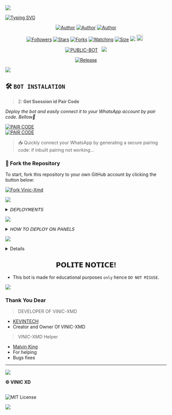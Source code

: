 

<img align="center" height="auto"
src="https://files.catbox.moe/ccvwdi.jpg">

[![Typing SVG](https://readme-typing-svg.herokuapp.com?font=Rockstar-ExtraBold&size=30&pause=1000&color=0000FF&center=true&vCenter=true&width=815&height=60&lines=V+I+N+I+C+💯+▇)](https://git.io/typing-svg)
<br>

   </p>
<p align="center">
<a href="https://github.com/Kevintech-hub"><img title="Author" src="https://img.shields.io/badge/Kelvin Tech-purple?style=for-the-badge&logo=Github"></a> <a href="https://youtube.com/@malvintech2"><img title="Author" src="https://img.shields.io/badge/YT CHANNEL-darkred?style=for-the-badge&logo=youtube"></a> <a href="https://wa.me/256742932677"><img title="Author" src="https://img.shields.io/badge/Contact Me-darkgreen?style=for-the-badge&logo=whatsapp"></a>
<p/> 

 <p align="center">
<a href="https://github.com/Kevintech-hub/followers"><img title="Followers" src="https://img.shields.io/github/followers/Kevintech-hub?color=purple&style=flat-square"></a>
<a href="https://github.com/Kevintech-hub/Vinic-Xmd-/stargazers/"><img title="Stars" src="https://img.shields.io/github/stars/Kevintech-hub/Vinic-Xmd-?color=blue&style=flat-square"></a>
<a href="https://github.com/Kevintech-hub/Vinic-Xmd-/network/members"><img title="Forks" src="https://img.shields.io/github/forks/Kevintech-hub/Vinic-Xmd-?color=blue&style=flat-square"></a>
<a href="https://github.com/Kevintech-hub/Vinic-Xmd-/watchers"><img title="Watching" src="https://img.shields.io/github/watchers/Kevintech-hub/Vinic-Xmd-?label=Watchers&color=blue&style=flat-square"></a>
<a href="https://github.com/Kevintech-hub/Vinic-Xmd-/"><img title="Size" src="https://img.shields.io/github/repo-size/Kevintech-hub/Vinic-Xmd-?style=flat-square&color=green"></a>
<a href="https://hits.seeyoufarm.com"><img src="https://hits.seeyoufarm.com/api/count/incr/badge.svg?url=https%3A%2F%2Fgithub.com%2FKevintech-hub%2FVinic-Xmd-&count_bg=%2379C83D&title_bg=%23555555&icon=probot.svg&icon_color=%2300FF6D&title=hits&edge_flat=false"/></a>
<a href="https://github.com/Kevintech-hub/Vinic-Xmd-/graphs/commit-activity"><img height="20" src="https://img.shields.io/badge/Maintained%3F-yes-green.svg"></a>&nbsp;&nbsp;</a>

<p align="center">
<a href="https://github.com/Kevintech-hub/Vinic-Xmd-"><img title="PUBLIC-BOT" src="https://img.shields.io/static/v1?label=Language&message=English&style=flat-square&color=darkpink"></a> &nbsp;
  <img src="https://komarev.com/ghpvc/?username=Kevintech-hub&label=VIEWS&style=flat-square&color=blue" />
</a>
<p align="center">
  <a href="https://github.com/Kevintech-hub/Vinic-Xmd-"><img title="Release" src="https://img.shields.io/badge/Release-beta%20v1.0-darkcyan.svg?style=for-the-badge&logo=appveyor" /></a>

<p align='center'>
    </p>
<a><img src='https://i.imgur.com/LyHic3i.gif'/>


## 🛠️ `BOT INSTALATION`
> 2: **Get Ssession id Pair Code**

_Deploy the bot and easily connect it to your WhatsApp account by pair code. Bellow🥈_

<div align="left">
  <a href="https://vinic-xmd-pairing-site-n57t.onrender.com" target="_blank">
    <img src="https://img.shields.io/badge/GET%20PAIR%20CODE-Server%20One-green?style=for-the-badge" alt="PAIR CODE"/>
  </a>
</div>

<div align="left">
  <a href="https://vinic-xmd-pairing-site-n57t.onrender.com" target="_blank">
    <img src="https://img.shields.io/badge/GET%20PAIR%20CODE-Server%20Two-darkgreen?style=for-the-badge" alt="PAIR CODE"/>
  </a>
</div>

> 📥 Quickly connect your WhatsApp by generating a secure pairing code: if inbuilt pairing not working...


### 🚀 Fork the Repository

To start, fork this repository to your own GitHub account by clicking the button below:

<a href="https://github.com/Kevintech-hub/Vinic-Xmd-/fork"><img src="https://img.shields.io/github/forks/Kevintech-hub/Vinic-Xmd-?style=for-the-badge&logo=github&color=4c1&label=Fork%2FVINIC-XMD" alt="Fork Vinic-Xmd" /></a>

<img src='https://i.imgur.com/LyHic3i.gif'/></a>



<details>
<summary> 𝘋𝘌𝘗𝘓𝘖𝘠𝘔𝘌𝘕𝘛𝘚</summary>
 
 **• 2 𝗛𝗢𝗦𝗧 𝗢𝗡 𝗗𝗜𝗦𝗖𝗢𝗥𝗗 /PANEL**
<br>
> Click below to download the bot file :
<p align="left">
<a href="https://github.com/Kevintech-hub/Vinic-Xmd-/archive/refs/heads/main.zip"><img src="https://img.shields.io/badge/DOWNLOAD%20FILES-green" alt="Rainhost Files" width="150"></a>
<br>
<a><img src='https://i.imgur.com/LyHic3i.gif'/>
  
> Click below to deploy on Katabump :
<p align="left">
  <a href="https://dashboard.katabump.com/auth/login#203630">
    <img src="https://img.shields.io/badge/Deploy%20to%20Katabump-Hosting-6962a6?style=for-the-badge&logo=katabump&logoColor=red"/>
  </a>
<br>
<a><img src='https://i.imgur.com/LyHic3i.gif'/>
  
> Click below to deploy on Bot-Hosting :
<p align="left">
  <a href="https://bot-hosting.net/?aff=1231885228566646795">
    <img src="https://img.shields.io/badge/Deploy%20to%20Bot-hosting-9772a6?style=for-the-badge&logo=bothosting&logoColor=white"/>
  </a>
</p>

<a><img src='https://i.imgur.com/LyHic3i.gif'/>

 </a>

</details>

<a><img src='https://i.imgur.com/LyHic3i.gif'/>

<details>
<summary>𝘏𝘖𝘞 𝘛𝘖 𝘋𝘌𝘗𝘓𝘖𝘠 𝘖𝘕 𝘗𝘈𝘕𝘌𝘓𝘚</summary>
 
1. `Fork` the Repository.
2. If already forked then `sync` fork repository.
3. Click on the green `Code` button and click `download as zip`.
4. `Upload` the script zip file to your `panel`.
5. `Unarchieve` the uploaded zip file.
6. Open the `unarchieved folder` and `move` all files to container by typing (`../`)
7. Now go to `console` and `start` bot.
8. Wait for `5-10 mins` to enter your number.
9. Enter your number when requested to get the pair code.
10. Enter pair code in link devices in whatsapp.
11. Deployment successful.
</details>
 
<a><img src='https://i.imgur.com/LyHic3i.gif'/>

<details>
<summary>𝘔𝘈𝘕𝘜𝘈𝘓 𝘐𝘕𝘚𝘛𝘈𝘓𝘓𝘔𝘌𝘕𝘛𝘚</summary>
  
## `REQUIREMENTS`
* [Node.js](https://nodejs.org/en/)
* [Git](https://git-scm.com/downloads)
* [FFmpeg](https://github.com/BtbN/FFmpeg-Builds/releases/download/autobuild-2020-12-08-13-03/ffmpeg-n4.3.1-26-gca55240b8c-win64-gpl-4.3.zip)
* [Libwebp](https://developers.google.com/speed/webp/download)
* Any text editor
  
## `CLONE REPO & INSTALLATION DEPENDENCIES`
```bash
git clone https://github.com/<your gitHub Username>/Vinic-Xmd-.git
cd Vinic-Xmd- 
npm start
```

## `FOR SSH/UBUNTU/LINUX`
```bash
sudo apt-get update
sudo apt-get upgrade -y
sudo apt-get install -y bash
sudo apt-get install -y libwebp
sudo apt-get install -y git
sudo apt-get install -y nodejs
sudo apt-get install -y ffmpeg
sudo apt-get install -y wget
sudo apt-get install -y imagemagick
git clone https://github.com/<your-gitHub-Username>/Vinic-Xmd-
cd Vinic-Xmd-
npm install
npm start
```

## `FOR TERMUX`
```bash
apt update -y && apt upgrade -y && pkg update -y && pkg upgrade -y && pkg install bash -y && pkg install libwebp -y && pkg install git -y && pkg install nodejs -y && pkg install ffmpeg -y && pkg install wget -y && pkg install imagemagick -y && pkg install yarn && termux-setup-storage
cd /sdcard
cd bot folder name
yarn install
npm start
```

## `FOR 24/7 ACTIVATION PM2 (TERMUX)`
```bash
npm i -g pm2 && pm2 start index.js && pm2 save && pm2 logs
```

## `FOR 24/7 ACTIVATION RE-EXECUTION PM2 (TERMUX)`
```bash
npm i -g pm2 && pm2 start index.js -f && pm2 save && pm2 logs
```
</details>

##
<h2 align="center">  𝗣𝗢𝗟𝗜𝗧𝗘 𝗡𝗢𝗧𝗜𝗖𝗘!
</h2>

- This bot is made for educational purposes `only` hence `DO NOT MISUSE`.


<a><img src='https://i.imgur.com/LyHic3i.gif'/>

### Thank You Dear

> DEVELOPER OF VINIC-XMD 
- [KEVINTECH](https://github.comTKevintech-hub)
- Creator and Owner Of VINIC-XMD 

> VINIC-XMD Helper
- [Malvin King](https://github.com/XdKing2)
- For helping 
- Bugs fixes
---
<a><img src='https://i.imgur.com/LyHic3i.gif'/>

**© VINIC XD**
##
![MIT License](https://img.shields.io/badge/License-green.svg)


<a><img src='https://i.imgur.com/LyHic3i.gif'/>
